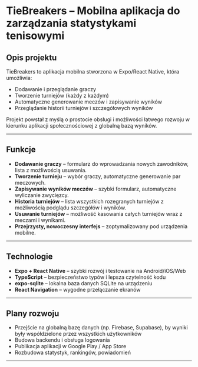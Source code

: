 # TieBreakers – Mobilna aplikacja do zarządzania statystykami tenisowymi

## Opis projektu

TieBreakers to aplikacja mobilna stworzona w Expo/React Native, która umożliwia:
- Dodawanie i przeglądanie graczy
- Tworzenie turniejów (każdy z każdym)
- Automatyczne generowanie meczów i zapisywanie wyników
- Przeglądanie historii turniejów i szczegółowych wyników

Projekt powstał z myślą o prostocie obsługi i możliwości łatwego rozwoju w kierunku aplikacji społecznościowej z globalną bazą wyników.

---

## Funkcje

- **Dodawanie graczy** – formularz do wprowadzania nowych zawodników, lista z możliwością usuwania.
- **Tworzenie turnieju** – wybór graczy, automatyczne generowanie par meczowych.
- **Zapisywanie wyników meczów** – szybki formularz, automatyczne wyliczanie zwycięzcy.
- **Historia turniejów** – lista wszystkich rozegranych turniejów z możliwością podglądu szczegółów i wyników.
- **Usuwanie turniejów** – możliwość kasowania całych turniejów wraz z meczami i wynikami.
- **Przejrzysty, nowoczesny interfejs** – zoptymalizowany pod urządzenia mobilne.

---

## Technologie

- **Expo + React Native** – szybki rozwój i testowanie na Android/iOS/Web
- **TypeScript** – bezpieczeństwo typów i lepsza czytelność kodu
- **expo-sqlite** – lokalna baza danych SQLite na urządzeniu
- **React Navigation** – wygodne przełączanie ekranów

---

## Plany rozwoju

- Przejście na globalną bazę danych (np. Firebase, Supabase), by wyniki były współdzielone przez wszystkich użytkowników
- Budowa backendu i obsługa logowania
- Publikacja aplikacji w Google Play / App Store
- Rozbudowa statystyk, rankingów, powiadomień

---

